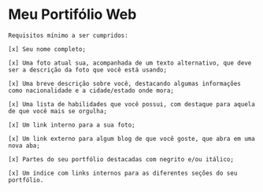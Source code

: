 # Meu Portifólio Web

    Requisitos mínimo a ser cumpridos:

    [x] Seu nome completo;    
    
    [x] Uma foto atual sua, acompanhada de um texto alternativo, que deve ser a descrição da foto que você está usando;

    [x] Uma breve descrição sobre você, destacando algumas informações como nacionalidade e a cidade/estado onde mora;

    [x] Uma lista de habilidades que você possui, com destaque para aquela de que você mais se orgulha;

    [x] Um link interno para a sua foto;

    [x] Um link externo para algum blog de que você goste, que abra em uma nova aba;

    [x] Partes do seu portfólio destacadas com negrito e/ou itálico;
    
    [x] Um índice com links internos para as diferentes seções do seu portfólio.